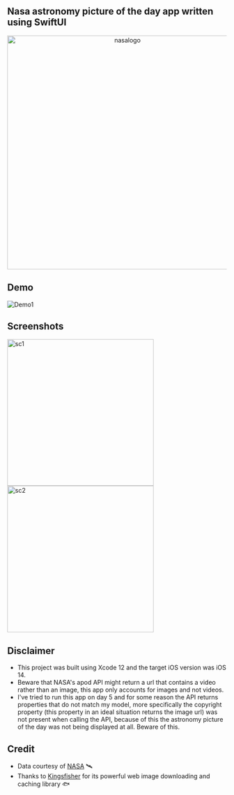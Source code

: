 ## Nasa astronomy picture of the day app written using SwiftUI
<p align="center" width="100%"><img width="536" alt="nasalogo" src="https://user-images.githubusercontent.com/64978825/92616363-09c38680-f2b6-11ea-870f-9cdf4c86641a.jpg">

## Demo
![Demo1](https://user-images.githubusercontent.com/64978825/92613687-24483080-f2b3-11ea-8082-736c30b1ba64.gif)

## Screenshots
<img width="336" alt="sc1" src="https://user-images.githubusercontent.com/64978825/92644881-e9a6be00-f2db-11ea-8045-ccec3481ddd3.png"> <img width="336" alt="sc2" src="https://user-images.githubusercontent.com/64978825/92644896-ef040880-f2db-11ea-8ab7-16e71a4062eb.png">

## Disclaimer
- This project was built using Xcode 12 and the target iOS version was iOS 14. 
- Beware that NASA's apod API might return a url that contains a video rather than an image, this app only accounts for images and not videos.
- I've tried to run this app on day 5 and for some reason the API returns properties that do not match my model, more specifically the copyright property (this property in an ideal situation returns the image url) was not present when calling the API, because of this the astronomy picture of the day was not being displayed at all. Beware of this. 

## Credit
- Data courtesy of [NASA](https://api.nasa.gov) 🛰
- Thanks to [Kingsfisher](https://github.com/onevcat/Kingfisher) for its powerful web image downloading and caching library 🐟
